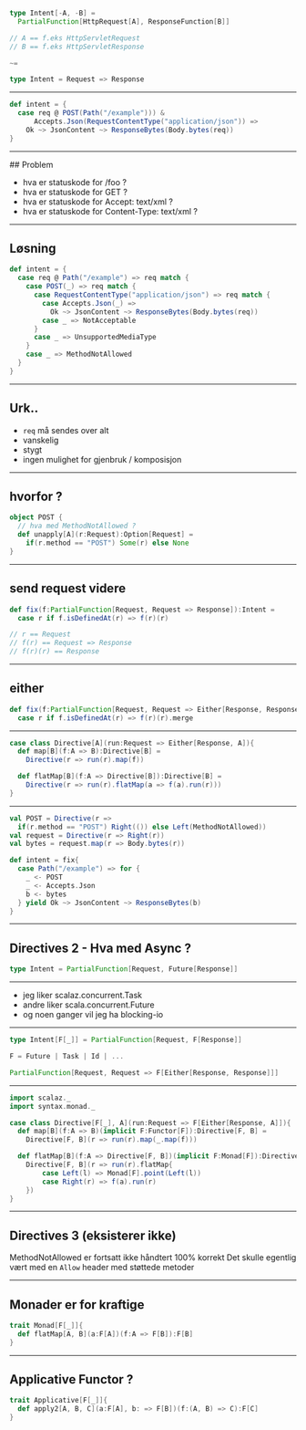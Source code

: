 ```scala
type Intent[-A, -B] =
  PartialFunction[HttpRequest[A], ResponseFunction[B]]

// A == f.eks HttpServletRequest
// B == f.eks HttpServletResponse

~=

type Intent = Request => Response

```

---

```scala
def intent = {
  case req @ POST(Path("/example"))) &
      Accepts.Json(RequestContentType("application/json")) =>
    Ok ~> JsonContent ~> ResponseBytes(Body.bytes(req))
}
```

---

## Problem
* hva er statuskode for /foo ?
* hva er statuskode for GET ?
* hva er statuskode for Accept: text/xml ?
* hva er statuskode for Content-Type: text/xml ?

---

## Løsning
```scala
def intent = {
  case req @ Path("/example") => req match {
    case POST(_) => req match {
      case RequestContentType("application/json") => req match {
        case Accepts.Json(_) =>
          Ok ~> JsonContent ~> ResponseBytes(Body.bytes(req))
        case _ => NotAcceptable
      }
      case _ => UnsupportedMediaType
    }
    case _ => MethodNotAllowed
  }
}
```
---

## Urk..
* `req` må sendes over alt
* vanskelig
* stygt
* ingen mulighet for gjenbruk / komposisjon

---

## hvorfor ?

```scala
object POST {
  // hva med MethodNotAllowed ?
  def unapply[A](r:Request):Option[Request] =
    if(r.method == "POST") Some(r) else None
}
```

---

## send request videre
```scala
def fix(f:PartialFunction[Request, Request => Response]):Intent =
  case r if f.isDefinedAt(r) => f(r)(r)

// r == Request
// f(r) == Request => Response
// f(r)(r) == Response  
```

---

## either
```scala
def fix(f:PartialFunction[Request, Request => Either[Response, Response]):Itent =
  case r if f.isDefinedAt(r) => f(r)(r).merge
```

---

```scala
case class Directive[A](run:Request => Either[Response, A]){
  def map[B](f:A => B):Directive[B] =
    Directive(r => run(r).map(f))

  def flatMap[B](f:A => Directive[B]):Directive[B] =
    Directive(r => run(r).flatMap(a => f(a).run(r)))
}
```

---

```scala
val POST = Directive(r =>
  if(r.method == "POST") Right(()) else Left(MethodNotAllowed))
val request = Directive(r => Right(r))
val bytes = request.map(r => Body.bytes(r))

def intent = fix{
  case Path("/example") => for {
    _ <- POST
    _ <- Accepts.Json
    b <- bytes
  } yield Ok ~> JsonContent ~> ResponseBytes(b)
}
```  

---

## Directives 2 - Hva med Async ?

```scala
type Intent = PartialFunction[Request, Future[Response]]
```

---

* jeg liker scalaz.concurrent.Task
* andre liker scala.concurrent.Future
* og noen ganger vil jeg ha blocking-io

---

```scala
type Intent[F[_]] = PartialFunction[Request, F[Response]]

F = Future | Task | Id | ...

PartialFunction[Request, Request => F[Either[Response, Response]]]
```

---

```scala
import scalaz._
import syntax.monad._

case class Directive[F[_], A](run:Request => F[Either[Response, A]]){
  def map[B](f:A => B)(implicit F:Functor[F]):Directive[F, B] =
    Directive[F, B](r => run(r).map(_.map(f)))

  def flatMap[B](f:A => Directive[F, B])(implicit F:Monad[F]):Directive[F, B] =
    Directive[F, B](r => run(r).flatMap{
        case Left(l) => Monad[F].point(Left(l))
        case Right(r) => f(a).run(r)
    })
}
```

---

## Directives 3 (eksisterer ikke)
MethodNotAllowed er fortsatt ikke håndtert 100% korrekt
Det skulle egentlig vært med en `Allow` header med støttede metoder

---

## Monader er for kraftige
```scala
trait Monad[F[_]]{
  def flatMap[A, B](a:F[A])(f:A => F[B]):F[B]
}
```

---

## Applicative Functor ?
```scala
trait Applicative[F[_]]{
  def apply2[A, B, C](a:F[A], b: => F[B])(f:(A, B) => C):F[C]
}
```
